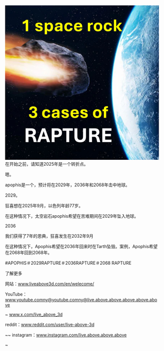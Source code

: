 ![Video cover image](../cover.jpeg)
在开始之前，请知道2025年是一个转折点。

嗯。

apophis是一个，预计将在2029年，2036年和2068年击中地球。

2029。

狂喜想在2025年9月，以色列年龄77岁。

在这种情况下，太空岩石apophis希望在苦难期间在2029年坠入地球。

2036

我们获得了7年的恩典，狂喜发生在2032年9月

在这种情况下，Apophis希望在2036年回来时在Tarth坠毁。案例，Apophis希望在2068年回到2068年。

#APOPHIS＃2029RAPTURE＃2036RAPTURE＃2068 RAPTURE

了解更多

网站：www.liveabove3d.com/en/welecome/

YouTube：www.youtube.comny@youtube.comny@live.above.above.above.above.above

~ www.x.com/live_above_3d


reddit：www.reddit.com/user/live-above-3d


~~ instagram：www.instagram.com/live.above.above.above

~





